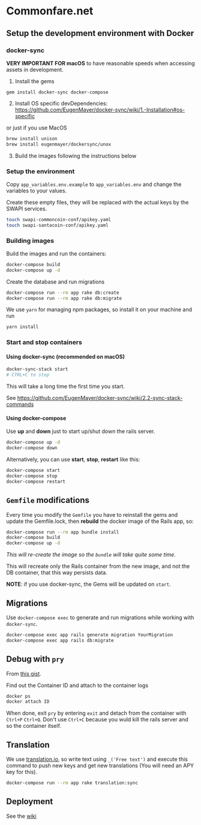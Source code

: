 # Commonfare.net

## Setup the development environment with Docker

### docker-sync

**VERY IMPORTANT FOR macOS** to have reasonable speeds when accessing assets in development.

1. Install the gems

```
gem install docker-sync docker-compose
```

2. Install OS specific devDependencies: https://github.com/EugenMayer/docker-sync/wiki/1.-Installation#os-specific

  or just if you use MacOS

  ```bash
  brew install unison
  brew install eugenmayer/dockersync/unox
  ```

3. Build the images following the instructions below

### Setup the environment

Copy `app_variables.env.example` to `app_variables.env` and change the variables to your values.

Create these empty files, they will be replaced with the actual keys by the SWAPI services.
```bash
touch swapi-commoncoin-conf/apikey.yaml
touch swapi-santacoin-conf/apikey.yaml
```

### Building images

Build the images and run the containers:

```bash
docker-compose build
docker-compose up -d
```

Create the database and run migrations

```bash
docker-compose run --rm app rake db:create
docker-compose run --rm app rake db:migrate
```

We use `yarn` for managing npm packages, so install it on your machine and run

```bash
yarn install
```

### Start and stop containers

#### Using docker-sync (recommended on macOS)

```sh
docker-sync-stack start
# CTRL+C to stop
```

This will take a long time the first time you start.

See https://github.com/EugenMayer/docker-sync/wiki/2.2-sync-stack-commands

#### Using docker-compose

Use **up** and **down** just to start up/shut down the rails server.

```bash
docker-compose up -d
docker-compose down
```

Alternatively, you can use **start**, **stop**, **restart** like this:

```bash
docker-compose start
docker-compose stop
docker-compose restart
```

## `Gemfile` modifications

Every time you modify the `Gemfile` you have to reinstall the gems and update the Gemfile.lock, then **rebuild** the docker image of the Rails app, so:

```bash
docker-compose run --rm app bundle install
docker-compose build
docker-compose up -d
```

*This will re-create the image so the `bundle` will take quite some time.*

This will recreate only the Rails container from the new image, and not the DB container, that this way persists data.

**NOTE**: if you use docker-sync, the Gems will be updated on `start`.

## Migrations

Use `docker-compose exec` to generate and run migrations while working with `docker-sync`.

```bash
docker-compose exec app rails generate migration YourMigration
docker-compose exec app rails db:migrate
```

## Debug with `pry`

From [this gist](https://gist.github.com/briankung/ebfb567d149209d2d308576a6a34e5d8).

Find out the Container ID and attach to the container logs

```bash
docker ps
docker attach ID
```

When done, exit `pry` by entering `exit` and detach from the container with `Ctrl+P` `Ctrl+Q`. Don't use `Ctrl+C` because you wuld kill the rails server and so the container itself.

## Translation

We use [translation.io](https://github.com/aurels/translation-gem), so  write text using `_('Free text')` and execute this command to push new keys and get new translations (You will need an APY key for this).

```bash
docker-compose run --rm app rake translation:sync
```

## Deployment

See the [wiki](https://github.com/PIENews/commonfare-rails/wiki)
